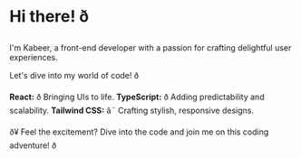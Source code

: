 # Hi there! ð

I'm Kabeer, a front-end developer with a passion for crafting delightful user experiences.

Let's dive into my world of code! ð

**React:** ð Bringing UIs to life.
**TypeScript:** ð Adding predictability and scalability.
**Tailwind CSS:** â¨ Crafting stylish, responsive designs.

ð¥ Feel the excitement? Dive into the code and join me on this coding adventure! ð
